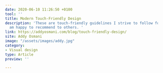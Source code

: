 ```yaml
---
date: 2020-06-10 11:26:50 +0100
tool: ''
title: Modern Touch-Friendly Design
description: 'These are touch-friendly guidelines I strive to follow for my apps and
  am happy to recommend to others. '
link: https://addyosmani.com/blog/touch-friendly-design/
site: Addy Osmani
image: "/assets/images/addy.jpg"
category:
- Visual design
type: Article
preview: ''

---
```

